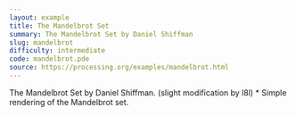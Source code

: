 ```yaml
---
layout: example
title: The Mandelbrot Set
summary: The Mandelbrot Set by Daniel Shiffman
slug: mandelbrot
difficulty: intermediate
code: mandelbrot.pde
source: https://processing.org/examples/mandelbrot.html
---
```


The Mandelbrot Set by Daniel Shiffman. (slight modification by l8l) * Simple rendering of the Mandelbrot set.
